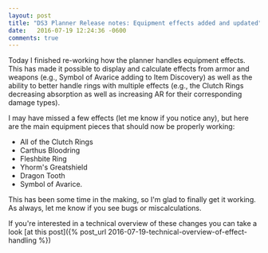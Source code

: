 ```yaml
---
layout: post
title: "DS3 Planner Release notes: Equipment effects added and updated"
date:   2016-07-19 12:24:36 -0600
comments: true
---
```


Today I finished re-working how the planner handles equipment effects. This has made it possible
to display and calculate effects from armor and weapons (e.g., Symbol of Avarice adding to Item Discovery)
as well as the ability to better handle rings with multiple effects (e.g., the Clutch Rings decreasing
absorption as well as increasing AR for their corresponding damage types).

I may have missed a few effects (let me know if you notice any), but here are the main equipment pieces
that should now be properly working:

- All of the Clutch Rings
- Carthus Bloodring
- Fleshbite Ring
- Yhorm's Greatshield
- Dragon Tooth
- Symbol of Avarice.

This has been some time in the making, so I'm glad to finally get it working. As always, let me know
if you see bugs or miscalculations.

If you're interested in a technical overview of these changes you can take a look
[at this post]({% post_url 2016-07-19-technical-overview-of-effect-handling %})
